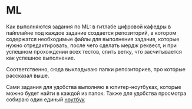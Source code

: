 # ML

Как выполняются задания по ML: в гитлабе цифровой кафедры в пайплайне под каждое задание создается репозиторий, в котором содержатся необходимые файлы для выполнения задания, которые нужно отредактировать, после чего сделать мердж реквест, и при успешном прохождении всех тестов, слить ветку, что засчитывается как успешное выполнение.

Соответственно, сюда выкладываю папки репозиториев, про которые рассказал выше.

Сами задания для удобства выполняю в юпитер-ноутбуках, которые можно будет найти в каждой из папок. Также для удобства просмотра собираю один единый [ноутбук](hw_ml_all.ipynb)

